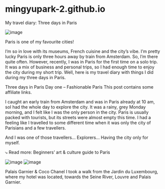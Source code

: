 # mingyupark-2.github.io

My travel diary: Three days in Paris

![image](https://github.com/user-attachments/assets/9c329d5c-4e05-4f79-b1a9-5171cd9acfd3)

Paris is one of my favourite cities!

I’m so in love with its museums, French cuisine and the city’s vibe. I’m pretty lucky Paris is only three hours away by train from Amsterdam. So, I’m there quite often.
However, recently, I was in Paris for the first time on a solo trip. It was a mix of business and personal trips, so I had enough time to enjoy the city during my short trip. Well, here is my travel diary with things I did during my three days in Paris.

Three days in Paris
Day one – Fashionable Paris
This post contains some affiliate links.

I caught an early train from Amsterdam and was in Paris already at 10 am, soI had the whole day to explore the city. It was a rainy, grey Monday morning, and I felt like I was the only person in the city. Paris is usually packed with tourists, but its streets were almost empty this time. I had a feeling like I travelled to some different time when it was only the city of Parisians and a few travellers.

And I was one of those travellers… Explorers… Having the city only for myself.

⤷ Read more: Beginners’ art & culture guide to Paris

![image](https://github.com/user-attachments/assets/3615383b-97fc-47cf-875a-2df4af1017e2) ![image](https://github.com/user-attachments/assets/ca115480-84b9-4a51-8abe-6a42184dd94d)

Palais Garnier & Coco Chanel
I took a walk from the Jardin du Luxembourg, where my hotel was located, towards the Seine River, Louvre and Palais Garnier.
